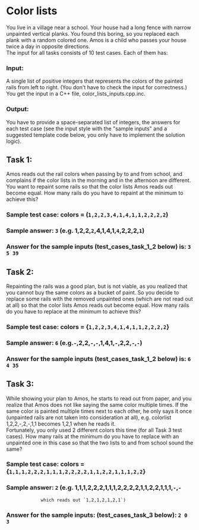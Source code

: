 # Color lists  
  
You live in a village near a school. Your house had a long fence with narrow unpainted vertical planks. You found this boring, so you replaced each plank with a random colored one. Amos is a child who passes your house twice a day in opposite directions.  
The input for all tasks consists of 10 test cases. Each of them has:  
  
### Input:  
A single list of positive integers that represents the colors of the painted rails from left to right. (You don't have to check the input for correctness.) You get the input in a C++ file, color_lists_inputs.cpp.inc.  
  
### Output:  
You have to provide a space-separated list of integers, the answers for each test case (see the input style with the "sample inputs" and a suggested template code below, you only have to implement the solution logic).  

## Task 1:  
Amos reads out the rail colors when passing by to and from school, and complains if the color lists in the morning and in the afternoon are different.   
You want to repaint some rails so that the color lists Amos reads out become equal. How many rails do you have to repaint at the minimum to achieve this?  
  
### Sample test case: colors = (`1,2,2,3,4,1,4,1,1,2,2,2,2`)  
### Sample answer: `3` (e.g. 1,2,2,`2`,4,1,4,1,`4`,2,2,2,`1`)  
### Answer for the sample inputs (test_cases_task_1_2 below) is: `3 5 39`  
  
## Task 2:  
Repainting the rails was a good plan, but is not viable, as you realized that you cannot buy the same colors as a bucket of paint. So you decide to replace some rails with the removed unpainted ones (which are not read out at all) so that the color lists Amos reads out become equal. How many rails do you have to replace at the minimum to achieve this?  
  
### Sample test case: colors = {`1,2,2,3,4,1,4,1,1,2,2,2,2`}  
### Sample answer: `6`     (e.g.`-`,2,2,`-`,`-`,1,4,1,`-`,2,2,`-`,`-`)  
### Answer for the sample inputs (test_cases_task_1_2 below) is: `6 4 35`  
  
## Task 3:  
While showing your plan to Amos, he starts to read out from paper, and you realize that Amos does not like saying the same color multiple times. If the same color is painted multiple times next to each other, he only says it once (unpainted rails are not taken into consideration at all), e.g. colorlist 1,2,2,-,2,-,1,1 becomes 1,2,1 when he reads it.  
Fortunately, you only used 2 different colors this time (for all Task 3 test cases). How many rails at the minimum do you have to replace with an unpainted one in this case so that the two lists to and from school sound the same?  

### Sample test case: colors = {`1,1,1,2,2,2,1,1,1,2,2,2,2,1,1,2,2,1,1,1,2,2`}  
### Sample answer: `2`     (e.g. 1,1,1,2,2,2,1,1,1,2,2,2,2,1,1,2,2,1,1,1,`-`,`-`  
                 which reads out `1,2,1,2,1,2,1`)  
### Answer for the sample inputs: (test_cases_task_3 below): `2 0 3`  
